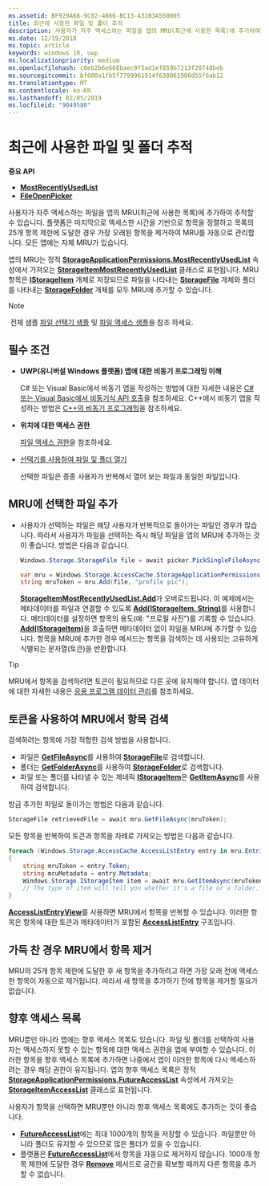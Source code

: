 ```yaml
---
ms.assetid: BF929A68-9C82-4866-BC13-A32B3A550005
title: 최근에 사용한 파일 및 폴더 추적
description: 사용자가 자주 액세스하는 파일을 앱의 MRU(최근에 사용한 목록)에 추가하여 추적할 수 있습니다.
ms.date: 12/19/2018
ms.topic: article
keywords: windows 10, uwp
ms.localizationpriority: medium
ms.openlocfilehash: c0eb2b6e668baec9f5ad1ef859b7213f20748beb
ms.sourcegitcommit: bf600a1fb5f7799961914f638061986d55f6ab12
ms.translationtype: MT
ms.contentlocale: ko-KR
ms.lasthandoff: 02/05/2019
ms.locfileid: "9049580"
---
```

# <a name="track-recently-used-files-and-folders"></a>최근에 사용한 파일 및 폴더 추적

**중요 API**

- [**MostRecentlyUsedList**](https://msdn.microsoft.com/library/windows/apps/br207458)
- [**FileOpenPicker**](https://msdn.microsoft.com/library/windows/apps/hh738369)

사용자가 자주 액세스하는 파일을 앱의 MRU(최근에 사용한 목록)에 추가하여 추적할 수 있습니다. 플랫폼은 마지막으로 액세스한 시간을 기반으로 항목을 정렬하고 목록의 25개 항목 제한에 도달한 경우 가장 오래된 항목을 제거하여 MRU를 자동으로 관리합니다. 모든 앱에는 자체 MRU가 있습니다.

앱의 MRU는 정적 [**StorageApplicationPermissions.MostRecentlyUsedList**](https://msdn.microsoft.com/library/windows/apps/br207458) 속성에서 가져오는 [**StorageItemMostRecentlyUsedList**](https://msdn.microsoft.com/library/windows/apps/br207475) 클래스로 표현됩니다. MRU 항목은 [**IStorageItem**](https://msdn.microsoft.com/library/windows/apps/br227129) 개체로 저장되므로 파일을 나타내는 [**StorageFile**](https://msdn.microsoft.com/library/windows/apps/br227171) 개체와 폴더를 나타내는 [**StorageFolder**](https://msdn.microsoft.com/library/windows/apps/br227230) 개체를 모두 MRU에 추가할 수 있습니다.

> [!NOTE]
> 전체 샘플 [파일 선택기 샘플](https://go.microsoft.com/fwlink/p/?linkid=619994) 및 [파일 액세스 샘플](https://go.microsoft.com/fwlink/p/?linkid=619995)을 참조 하세요.

## <a name="prerequisites"></a>필수 조건

-   **UWP(유니버설 Windows 플랫폼) 앱에 대한 비동기 프로그래밍 이해**

    C# 또는 Visual Basic에서 비동기 앱을 작성하는 방법에 대한 자세한 내용은 [C# 또는 Visual Basic에서 비동기식 API 호출](https://msdn.microsoft.com/library/windows/apps/mt187337)을 참조하세요. C++에서 비동기 앱을 작성하는 방법은 [C++의 비동기 프로그래밍](https://msdn.microsoft.com/library/windows/apps/mt187334)을 참조하세요.

-   **위치에 대한 액세스 권한**

    [파일 액세스 권한](file-access-permissions.md)을 참조하세요.

-   [선택기를 사용하여 파일 및 폴더 열기](quickstart-using-file-and-folder-pickers.md)

    선택한 파일은 종종 사용자가 반복해서 열어 보는 파일과 동일한 파일입니다.

 ## <a name="add-a-picked-file-to-the-mru"></a>MRU에 선택한 파일 추가

-   사용자가 선택하는 파일은 해당 사용자가 반복적으로 돌아가는 파일인 경우가 많습니다. 따라서 사용자가 파일을 선택하는 즉시 해당 파일을 앱의 MRU에 추가하는 것이 좋습니다. 방법은 다음과 같습니다.

    ```cs
    Windows.Storage.StorageFile file = await picker.PickSingleFileAsync();

    var mru = Windows.Storage.AccessCache.StorageApplicationPermissions.MostRecentlyUsedList;
    string mruToken = mru.Add(file, "profile pic");
    ```

    [**StorageItemMostRecentlyUsedList.Add**](https://msdn.microsoft.com/library/windows/apps/br207476)가 오버로드됩니다. 이 예제에서는 메타데이터를 파일과 연결할 수 있도록 [**Add(IStorageItem, String)**](https://msdn.microsoft.com/library/windows/apps/br207481)를 사용합니다. 메타데이터를 설정하면 항목의 용도(예: "프로필 사진")를 기록할 수 있습니다. [**Add(IStorageItem)**](https://msdn.microsoft.com/library/windows/apps/br207480)을 호출하면 메타데이터 없이 파일을 MRU에 추가할 수 있습니다. 항목을 MRU에 추가한 경우 메서드는 항목을 검색하는 데 사용되는 고유하게 식별되는 문자열(토큰)을 반환합니다.

> [!TIP]
> MRU에서 항목을 검색하려면 토큰이 필요하므로 다른 곳에 유지해야 합니다. 앱 데이터에 대한 자세한 내용은 [응용 프로그램 데이터 관리](https://msdn.microsoft.com/library/windows/apps/hh465109)를 참조하세요.

## <a name="use-a-token-to-retrieve-an-item-from-the-mru"></a>토큰을 사용하여 MRU에서 항목 검색

검색하려는 항목에 가장 적합한 검색 방법을 사용합니다.

-   파일은 [**GetFileAsync**](https://msdn.microsoft.com/library/windows/apps/br207486)를 사용하여 [**StorageFile**](https://msdn.microsoft.com/library/windows/apps/br227171)로 검색합니다.
-   폴더는 [**GetFolderAsync**](https://msdn.microsoft.com/library/windows/apps/br207489)를 사용하여 [**StorageFolder**](https://msdn.microsoft.com/library/windows/apps/br227230)로 검색합니다.
-   파일 또는 폴더를 나타낼 수 있는 제네릭 [**IStorageItem**](https://msdn.microsoft.com/library/windows/apps/br227129)은 [**GetItemAsync**](https://msdn.microsoft.com/library/windows/apps/br207492)를 사용하여 검색합니다.

방금 추가한 파일로 돌아가는 방법은 다음과 같습니다.

```cs
StorageFile retrievedFile = await mru.GetFileAsync(mruToken);
```

모든 항목을 반복하여 토큰과 항목을 차례로 가져오는 방법은 다음과 같습니다.

```cs
foreach (Windows.Storage.AccessCache.AccessListEntry entry in mru.Entries)
{
    string mruToken = entry.Token;
    string mruMetadata = entry.Metadata;
    Windows.Storage.IStorageItem item = await mru.GetItemAsync(mruToken);
    // The type of item will tell you whether it's a file or a folder.
}
```

[**AccessListEntryView**](https://msdn.microsoft.com/library/windows/apps/br227349)를 사용하면 MRU에서 항목을 반복할 수 있습니다. 이러한 항목은 항목에 대한 토큰과 메타데이터가 포함된 [**AccessListEntry**](https://msdn.microsoft.com/library/windows/apps/br227348) 구조입니다.

## <a name="removing-items-from-the-mru-when-its-full"></a>가득 찬 경우 MRU에서 항목 제거

MRU의 25개 항목 제한에 도달한 후 새 항목을 추가하려고 하면 가장 오래 전에 액세스한 항목이 자동으로 제거됩니다. 따라서 새 항목을 추가하기 전에 항목을 제거할 필요가 없습니다.

## <a name="future-access-list"></a>향후 액세스 목록

MRU뿐만 아니라 앱에는 향후 액세스 목록도 있습니다. 파일 및 폴더를 선택하여 사용자는 액세스하지 못할 수 있는 항목에 대한 액세스 권한을 앱에 부여할 수 있습니다. 이러한 항목을 향후 액세스 목록에 추가하면 나중에서 앱이 이러한 항목에 다시 액세스하려는 경우 해당 권한이 유지됩니다. 앱의 향후 액세스 목록은 정적 [**StorageApplicationPermissions.FutureAccessList**](https://msdn.microsoft.com/library/windows/apps/br207457) 속성에서 가져오는 [**StorageItemAccessList**](https://msdn.microsoft.com/library/windows/apps/br207459) 클래스로 표현됩니다.

사용자가 항목을 선택하면 MRU뿐만 아니라 향후 액세스 목록에도 추가하는 것이 좋습니다.

-   [**FutureAccessList**](https://msdn.microsoft.com/library/windows/apps/br207457)에는 최대 1000개의 항목을 저장할 수 있습니다. 파일뿐만 아니라 폴더도 유지할 수 있으므로 많은 폴더가 있을 수 있습니다.
-   플랫폼은 [**FutureAccessList**](https://msdn.microsoft.com/library/windows/apps/br207457)에서 항목을 자동으로 제거하지 않습니다. 1000개 항목 제한에 도달한 경우 [**Remove**](https://msdn.microsoft.com/library/windows/apps/br207497) 메서드로 공간을 확보할 때까지 다른 항목을 추가할 수 없습니다.
